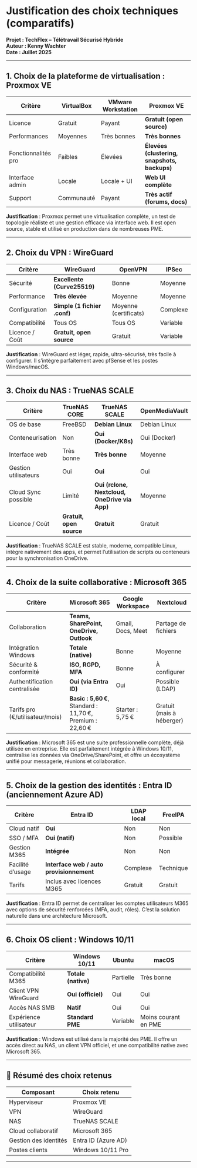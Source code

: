 # Justification des choix techniques (comparatifs)  
**Projet : TechFlex – Télétravail Sécurisé Hybride**  
**Auteur : Kenny Wachter**  
**Date : Juillet 2025**

---

## 1. Choix de la plateforme de virtualisation : Proxmox VE

| Critère       | VirtualBox | VMware Workstation | **Proxmox VE** |
|---------------|------------|--------------------|----------------|
| Licence       | Gratuit    | Payant             | **Gratuit (open source)** |
| Performances  | Moyennes   | Très bonnes        | **Très bonnes** |
| Fonctionnalités pro | Faibles | Élevées           | **Élevées (clustering, snapshots, backups)** |
| Interface admin | Locale    | Locale + UI        | **Web UI complète** |
| Support        | Communauté | Payant             | **Très actif (forums, docs)** |

**Justification** : Proxmox permet une virtualisation complète, un test de topologie réaliste et une gestion efficace via interface web. Il est open source, stable et utilisé en production dans de nombreuses PME.

---

## 2. Choix du VPN : WireGuard

| Critère         | **WireGuard** | OpenVPN | IPSec |
|------------------|---------------|---------|--------|
| Sécurité         | **Excellente (Curve25519)** | Bonne | Moyenne |
| Performance      | **Très élevée** | Moyenne | Moyenne |
| Configuration    | **Simple (1 fichier .conf)** | Moyenne (certificats) | Complexe |
| Compatibilité    | Tous OS       | Tous OS | Variable |
| Licence / Coût   | **Gratuit, open source** | Gratuit | Variable |

**Justification** : WireGuard est léger, rapide, ultra-sécurisé, très facile à configurer. Il s’intègre parfaitement avec pfSense et les postes Windows/macOS.

---

## 3. Choix du NAS : TrueNAS SCALE

| Critère             | TrueNAS CORE | **TrueNAS SCALE** | OpenMediaVault |
|----------------------|--------------|-------------------|----------------|
| OS de base           | FreeBSD      | **Debian Linux**  | Debian Linux   |
| Conteneurisation     | Non          | **Oui (Docker/K8s)** | Oui (Docker) |
| Interface web        | Très bonne   | **Très bonne**    | Moyenne |
| Gestion utilisateurs | Oui          | **Oui**           | Oui |
| Cloud Sync possible  | Limité       | **Oui (rclone, Nextcloud, OneDrive via App)** | Moyenne |
| Licence / Coût       | **Gratuit, open source** | **Gratuit** | Gratuit |

**Justification** : TrueNAS SCALE est stable, moderne, compatible Linux, intègre nativement des apps, et permet l’utilisation de scripts ou conteneurs pour la synchronisation OneDrive.

---

## 4. Choix de la suite collaborative : Microsoft 365

| Critère             | **Microsoft 365** | Google Workspace | Nextcloud |
|----------------------|------------------|------------------|------------|
| Collaboration        | **Teams, SharePoint, OneDrive, Outlook** | Gmail, Docs, Meet | Partage de fichiers |
| Intégration Windows  | **Totale (native)** | Bonne | Moyenne |
| Sécurité & conformité | **ISO, RGPD, MFA** | Bonne | À configurer |
| Authentification centralisée | **Oui (via Entra ID)** | Oui | Possible (LDAP) |
| Tarifs pro (€/utilisateur/mois) | **Basic : 5,60 €**, Standard : 11,70 €, Premium : 22,60 € | Starter : 5,75 € | Gratuit (mais à héberger) |

**Justification** : Microsoft 365 est une suite professionnelle complète, déjà utilisée en entreprise. Elle est parfaitement intégrée à Windows 10/11, centralise les données via OneDrive/SharePoint, et offre un écosystème unifié pour messagerie, réunions et collaboration.

---

## 5. Choix de la gestion des identités : Entra ID (anciennement Azure AD)

| Critère           | **Entra ID** | LDAP local | FreeIPA |
|--------------------|--------------|-------------|---------|
| Cloud natif        | **Oui**      | Non         | Non     |
| SSO / MFA          | **Oui (natif)** | Non         | Possible |
| Gestion M365       | **Intégrée** | Non         | Non     |
| Facilité d’usage   | **Interface web / auto provisionnement** | Complexe | Technique |
| Tarifs             | Inclus avec licences M365 | Gratuit | Gratuit |

**Justification** : Entra ID permet de centraliser les comptes utilisateurs M365 avec options de sécurité renforcées (MFA, audit, rôles). C’est la solution naturelle dans une architecture Microsoft.

---

## 6. Choix OS client : Windows 10/11

| Critère         | Windows 10/11 | Ubuntu | macOS |
|------------------|----------------|--------|--------|
| Compatibilité M365 | **Totale (native)** | Partielle | Très bonne |
| Client VPN WireGuard | **Oui (officiel)** | Oui | Oui |
| Accès NAS SMB     | **Natif**     | Oui    | Oui |
| Expérience utilisateur | **Standard PME** | Variable | Moins courant en PME |

**Justification** : Windows est utilisé dans la majorité des PME. Il offre un accès direct au NAS, un client VPN officiel, et une compatibilité native avec Microsoft 365.

---

## 📌 Résumé des choix retenus

| Composant               | Choix retenu         |
|-------------------------|----------------------|
| Hyperviseur             | Proxmox VE           |
| VPN                     | WireGuard            |
| NAS                     | TrueNAS SCALE        |
| Cloud collaboratif      | Microsoft 365        |
| Gestion des identités   | Entra ID (Azure AD)  |
| Postes clients          | Windows 10/11 Pro    |

---
